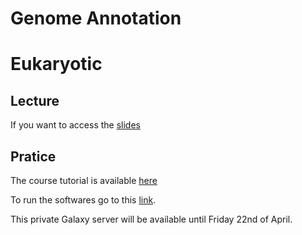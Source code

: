 # Genome Annotation
# Eukaryotic

## Lecture

If you want to access the [slides](https://training.galaxyproject.org/training-material/topics/genome-annotation/slides/introduction.html#1) 


## Pratice

The course tutorial is available [here](https://training.galaxyproject.org/training-material/topics/genome-annotation/tutorials/annotation-with-maker/tutorial.html) 

To run the softwares go to this [link](https://usegalaxy.eu/join-training/hehannot/).

This private Galaxy server will be available until Friday 22nd of April.